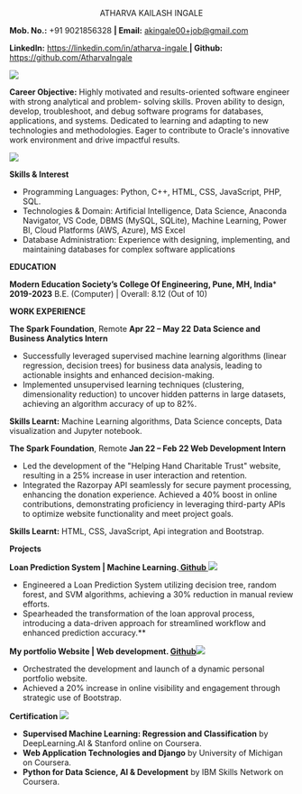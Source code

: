 <p align="center" bold >
ATHARVA  KAILASH  INGALE
</p>

**Mob. No.:** +91 9021856328   **|  Email:** [ akingale00+job@gmail.com ](mailto:akingale00+job@gmail.com)

**LinkedIn:** [https://linkedin.com/in/atharva-ingale ](https://linkedin.com/in/atharva-ingale)   **|  Github:** [https://github.com/AtharvaIngale ](https://github.com/AtharvaIngale)


![](https://github.com/AtharvaIngale/My-Resume/assets/94461630/daf95444-925c-4fa9-9d9a-55ad143db329)

**Career Objective:** Highly motivated and results-oriented software engineer with strong analytical and problem- solving skills. Proven ability to design, develop, troubleshoot, and debug software programs for databases, applications, and systems. Dedicated to learning and adapting to new technologies and methodologies. Eager to contribute to Oracle's innovative work environment and drive impactful results. 

![](Aspose.Words.62aec138-3953-4e20-9d24-cf7f1b281fba.002.png)

**Skills & Interest**

- Programming Languages: Python, C++, HTML, CSS, JavaScript, PHP, SQL. 
- Technologies & Domain: Artificial Intelligence, Data Science, Anaconda Navigator, VS Code, DBMS (MySQL, SQLite), Machine Learning, Power BI, Cloud Platforms (AWS, Azure), MS Excel 
- Database Administration: Experience with designing, implementing, and maintaining databases for complex software applications 

**EDUCATION** 

**Modern Education Society’s College Of Engineering, Pune, MH, India***  **2019-2023** B.E. (Computer) | Overall: 8.12 (Out of 10) 

**WORK EXPERIENCE** 

**The Spark Foundation**, Remote         **Apr 22 – May 22** **Data Science and Business Analytics Intern**  

- Successfully leveraged supervised machine learning algorithms (linear regression, decision trees) for business data analysis, leading to actionable insights and enhanced decision-making. 
- Implemented unsupervised learning techniques (clustering, dimensionality reduction) to uncover hidden patterns in large datasets, achieving an algorithm accuracy of up to 82%. 

**Skills Learnt:** Machine Learning algorithms, Data Science concepts, Data visualization and Jupyter notebook. 

**The Spark Foundation**, Remote  **Jan 22 – Feb 22 Web Development Intern**    

- Led the development of the "Helping Hand Charitable Trust" website, resulting in a 25% increase in user interaction and retention. 
- Integrated the Razorpay API seamlessly for secure payment processing, enhancing the donation experience. Achieved a 40% boost in online contributions, demonstrating proficiency in leveraging third-party APIs to optimize website functionality and meet project goals. 

**Skills Learnt:** HTML, CSS, JavaScript, Api integration and Bootstrap. 

**Projects**   

**Loan Prediction System | Machine Learning.[ Github ](https://github.com/AtharvaIngale/Loan-Prediction-System)![](Aspose.Words.62aec138-3953-4e20-9d24-cf7f1b281fba.003.png)**

- Engineered a Loan Prediction System utilizing decision tree, random forest, and SVM algorithms, achieving a 30% reduction in manual review efforts. 
- Spearheaded the transformation of the loan approval process, introducing a data-driven approach for streamlined workflow and enhanced prediction accuracy.** 

**My portfolio Website | Web development. [Github](https://github.com/AtharvaIngale/Portfolio-website)![](Aspose.Words.62aec138-3953-4e20-9d24-cf7f1b281fba.004.png)**

- Orchestrated the development and launch of a dynamic personal portfolio website. 
- Achieved a 20% increase in online visibility and engagement through strategic use of Bootstrap. 

**Certification ![](Aspose.Words.62aec138-3953-4e20-9d24-cf7f1b281fba.005.png)**

- **Supervised Machine Learning: Regression and Classification** by DeepLearning.AI & Stanford online on Coursera.
- **Web Application Technologies and Django** by University of Michigan on Coursera.  
- **Python for Data Science, AI & Development** by IBM Skills Network on Coursera.  
